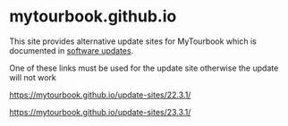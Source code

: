 # mytourbook.github.io

This site provides alternative update sites for MyTourbook which is documented in [software updates](https://mytourbook.sourceforge.io/mytourbook/index.php/download-install/software-updates).

One of these links must be used for the update site otherwise the update will not work

https://mytourbook.github.io/update-sites/22.3.1/ 

https://mytourbook.github.io/update-sites/23.3.1/ 

